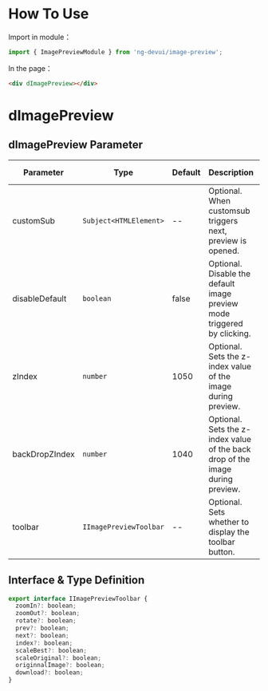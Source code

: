 # How To Use

Import in module：

```ts
import { ImagePreviewModule } from 'ng-devui/image-preview';
```

In the page：

```html
<div dImagePreview></div>
```

# dImagePreview

## dImagePreview Parameter

| Parameter      | Type                   | Default | Description                                                                    | Jump to Demo                                            | Global Config |
| -------------- | ---------------------- | ------- | ------------------------------------------------------------------------------ | ------------------------------------------------------- | ------------- |
| customSub      | `Subject<HTMLElement>` | --      | Optional. When customsub triggers next, preview is opened.                     | [Customized preview window opening](demo#custom-usage)  |
| disableDefault | `boolean`              | false   | Optional. Disable the default image preview mode triggered by clicking.        | [Customized preview window enabling](demo#custom-usage) |
| zIndex         | `number`               | 1050    | Optional. Sets the z-index value of the image during preview.                  | [Setting zIndex](demo#z-index-usage)                    |
| backDropZIndex | `number`               | 1040    | Optional. Sets the z-index value of the back drop of the image during preview. | [Setting zIndex](demo#z-index-usage)                    |
| toolbar        | `IImagePreviewToolbar` | --      | Optional. Sets whether to display the toolbar button.                          | [Customized preview window enabling](demo#custom-usage) |

## Interface & Type Definition

```javascript
export interface IImagePreviewToolbar {
  zoomIn?: boolean;
  zoomOut?: boolean;
  rotate?: boolean;
  prev?: boolean;
  next?: boolean;
  index?: boolean;
  scaleBest?: boolean;
  scaleOriginal?: boolean;
  originnalImage?: boolean;
  download?: boolean;
}
```

